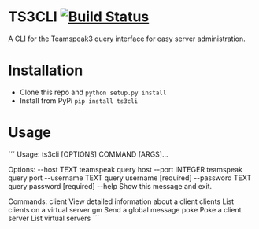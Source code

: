 TS3CLI [![Build Status](https://travis-ci.org/Thor77/TS3CLI.svg?branch=master)](https://travis-ci.org/Thor77/TS3CLI)
======

A CLI for the Teamspeak3 query interface for easy server administration.

Installation
============
* Clone this repo and `python setup.py install`
* Install from PyPi `pip install ts3cli`

Usage
=====
´´´
Usage: ts3cli [OPTIONS] COMMAND [ARGS]...

Options:
  --host TEXT      teamspeak query host
  --port INTEGER   teamspeak query port
  --username TEXT  query username  [required]
  --password TEXT  query password  [required]
  --help           Show this message and exit.

Commands:
  client   View detailed information about a client
  clients  List clients on a virtual server
  gm       Send a global message
  poke     Poke a client
  server   List virtual servers
´´´

